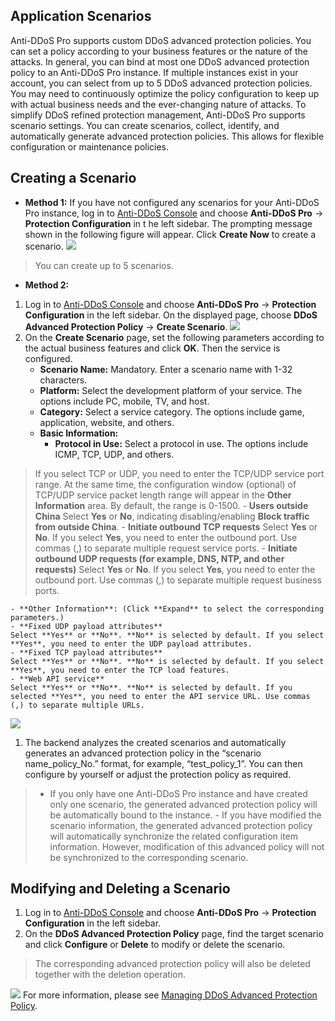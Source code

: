 ## Application Scenarios
Anti-DDoS Pro supports custom DDoS advanced protection policies. You can set a policy according to your business features or the nature of the attacks. In general, you can bind at most one DDoS advanced protection policy to an Anti-DDoS Pro instance. If multiple instances exist in your account, you can select from up to 5 DDoS advanced protection policies.
You may need to continuously optimize the policy configuration to keep up with actual business needs and the ever-changing nature of attacks. To simplify DDoS refined protection management, Anti-DDoS Pro supports scenario settings. You can create scenarios, collect, identify, and automatically generate advanced protection policies. This allows for flexible configuration or maintenance policies.
## Creating a Scenario
- **Method 1:**
If you have not configured any scenarios for your Anti-DDoS Pro instance, log in to [Anti-DDoS Console](https://console.cloud.tencent.com/dayu/overview) and choose **Anti-DDoS Pro** -> **Protection Configuration** in t he left sidebar. The prompting message shown in the following figure will appear. Click **Create Now** to create a scenario.
![](https://main.qcloudimg.com/raw/6d48443f59cbe498ef2f1387adfcbe69.png)
>You can create up to 5 scenarios.
- **Method 2:**


1. Log in to [Anti-DDoS Console](https://console.cloud.tencent.com/dayu/overview) and choose **Anti-DDoS Pro** -> **Protection Configuration** in the left sidebar. On the displayed page, choose **DDoS Advanced Protection Policy** -> **Create Scenario**.
![](https://main.qcloudimg.com/raw/881942d97b75abebdae9ae6a3d1b883a.png)
1. On the **Create Scenario** page, set the following parameters according to the actual business features and click **OK**. Then the service is configured.
	- **Scenario Name:** Mandatory. Enter a scenario name with 1-32 characters.
	- **Platform:** Select the development platform of your service. The options include PC, mobile, TV, and host.
	- **Category:** Select a service category. The options include game, application, website, and others.
	- **Basic Information:**
		- **Protocol in Use:** Select a protocol in use. The options include ICMP, TCP, UDP, and others.
>If you select TCP or UDP, you need to enter the TCP/UDP service port range. At the same time, the configuration window (optional) of TCP/UDP service packet length range will appear in the **Other Information** area. By default, the range is 0-1500.
		- **Users outside China**
Select **Yes** or **No**, indicating disabling/enabling **Block traffic from outside China**.
		- **Initiate outbound TCP requests**
Select **Yes** or **No**. If you select **Yes**, you need to enter the outbound port. Use commas (,) to separate multiple request service ports.
		- **Initiate outbound UDP requests (for example, DNS, NTP, and other requests)**
Select **Yes** or **No**. If you select **Yes**, you need to enter the outbound port. Use commas (,) to separate multiple request business ports.

	- **Other Information**: (Click **Expand** to select the corresponding parameters.)
	- **Fixed UDP payload attributes**
	Select **Yes** or **No**. **No** is selected by default. If you select **Yes**, you need to enter the UDP payload attributes.
	- **Fixed TCP payload attributes**
	Select **Yes** or **No**. **No** is selected by default. If you select **Yes**, you need to enter the TCP load features.
	- **Web API service**
	Select **Yes** or **No**. **No** is selected by default. If you selected **Yes**, you need to enter the API service URL. Use commas (,) to separate multiple URLs.

 ![](https://main.qcloudimg.com/raw/e97a9e85475d7a851403c8017e21fb26.png)
1. The backend analyzes the created scenarios and automatically generates an advanced protection policy in the “scenario name_policy_No.” format, for example, “test_policy_1”. You can then configure by yourself or adjust the protection policy as required.
>- If you only have one Anti-DDoS Pro instance and have created only one scenario, the generated advanced protection policy will be automatically bound to the instance.
	- If you have modified the scenario information, the generated advanced protection policy will automatically synchronize the related configuration item information. However, modification of this advanced policy will not be synchronized to the corresponding scenario.

## Modifying and Deleting a Scenario
1. Log in to [Anti-DDoS Console](https://console.cloud.tencent.com/dayu/overview) and choose **Anti-DDoS Pro** -> **Protection Configuration** in the left sidebar.
1. On the **DDoS Advanced Protection Policy** page, find the target scenario and click **Configure** or **Delete** to modify or delete the scenario.
>The corresponding advanced protection policy will also be deleted together with the deletion operation.
>
![](https://main.qcloudimg.com/raw/e9df4c3e5d1ee9e668e685d263d2605e.png)
For more information, please see [Managing DDoS Advanced Protection Policy](https://intl.cloud.tencent.com/document/product/1029/31762).
